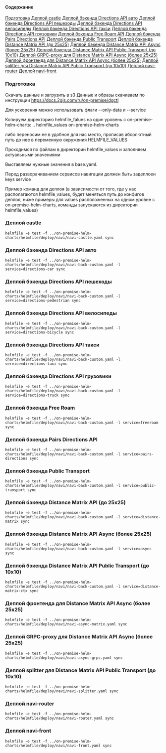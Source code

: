 #### Содержание
[Подготовка](#prepare)
[Деплой castle](#castle)
[Деплой бэкенда Directions API авто](#directions-car)
[Деплой бэкенда Directions API пешеходы](#directions-pedestrian)
[Деплой бэкенда Directions API велосипеды](#directions-bicycle)
[Деплой бэкенда Directions API такси](#directions-taxi)
[Деплой бэкенда Directions API грузовики](#directions-truck)
[Деплой бэкенда Free Roam API](#freeroam)
[Деплой бэкенда Pairs Directions API](#pairs-directions)
[Деплой бэкенда Public Transport](#public-transport)
[Деплой бэкенда Distance Matrix API (до 25х25)](#distance-matrix)
[Деплой бэкенда Distance Matrix API Async (более 25х25)](#async)
[Деплой бэкенда Distance Matrix API Public Transport (до 10х10)](#distance-matrix-ctx)
[Деплой GRPC-proxy для Distance Matrix API Async (более 25х25)](#grpc)
[Деплой фронтенда для Distance Matrix API Async (более 25х25)](#async-front)
[Деплой splitter для Distance Matrix API Public Transport (до 10х10)](#splitter)
[Деплой navi-router](#navi-router)
[Деплой navi-front](#navi-front)

<a name="prepare"><h3>Подготовка</h3></a>
Скачать данные и загрузить в s3
Данные и образы скачиваем по инструкции https://docs.2gis.com/ru/on-premise/dgctl

Для ускорения можно использовать флаги --only-data и --service

Копируем директорию helmfile_falues на один уровень с on-premise-helm-charts:
..
helmfile_values
on-premise-helm-charts

либо переносим ее в удобное для нас место, прописав абсолютный путь до нее в переменную окружения HELMFILE_VALUES

Проходимся по файлам в директории helmfile_values и заполняем актуальными значениями

Выставляем нужные значения в base.yaml.

Перед разворачиванием сервисов навигации должен быть задеплоен keys service

Пример команд для деплоя (в зависимости от того, где у нас располагаются helmfile_values, будет меняться путь до конфигов деплоя, ниже примеры для values расположенных на одном уровне с on-premise-helm-charts, команды запускаются из директории helmfile_values)

<a name="castle"><h3>Деплой castle</h3></a>
```
helmfile -e test -f ../on-premise-helm-charts/helmfile/deploy/navi/navi-castle.yaml sync
```

<a name="directions-car"><h3>Деплой бэкенда Directions API авто</h3></a>
```
helmfile -e test -f ../on-premise-helm-charts/helmfile/deploy/navi/navi-back-custom.yaml -l service=directions-car sync
```

<a name="directions-pedestrian"><h3>Деплой бэкенда Directions API пешеходы</h3></a>
```
helmfile -e test -f ../on-premise-helm-charts/helmfile/deploy/navi/navi-back-custom.yaml -l service=directions-pedestrian sync
```

<a name="directions-bicycle"><h3>Деплой бэкенда Directions API велосипеды</h3></a>
```
helmfile -e test -f ../on-premise-helm-charts/helmfile/deploy/navi/navi-back-custom.yaml -l service=directions-bicycle sync
```

<a name="directions-taxi"><h3>Деплой бэкенда Directions API такси</h3></a>
```
helmfile -e test -f ../on-premise-helm-charts/helmfile/deploy/navi/navi-back-custom.yaml -l service=directions-taxi sync
```

<a name="directions-truck"><h3>Деплой бэкенда Directions API грузовики</h3></a>
```
helmfile -e test -f ../on-premise-helm-charts/helmfile/deploy/navi/navi-back-custom.yaml -l service=directions-truck sync
```

<a name="freeroam"><h3>Деплой бэкенда Free Roam</h3></a>
```
helmfile -e test -f ../on-premise-helm-charts/helmfile/deploy/navi/navi-back-custom.yaml -l service=freeroam sync
```

<a name="pairs-directions"><h3>Деплой бэкенда Pairs Directions API</h3></a>
```
helmfile -e test -f ../on-premise-helm-charts/helmfile/deploy/navi/navi-back-custom.yaml -l service=pairs-directions sync
```

<a name="public-transport"><h3>Деплой бэкенда Public Transport</h3></a>
```
helmfile -e test -f ../on-premise-helm-charts/helmfile/deploy/navi/navi-back-custom.yaml -l service=public-transport sync
```

<a name="distance-matrix"><h3>Деплой бэкенда Distance Matrix API (до 25х25)</h3></a>
```
helmfile -e test -f ../on-premise-helm-charts/helmfile/deploy/navi/navi-back-custom.yaml -l service=distance-matrix sync
```

<a name="async"><h3>Деплой бэкенда Distance Matrix API Async (более 25х25)</h3></a>
```
helmfile -e test -f ../on-premise-helm-charts/helmfile/deploy/navi/navi-back-custom.yaml -l service=async sync
```

<a name="distance-matrix-ctx"><h3>Деплой бэкенда Distance Matrix API Public Transport (до 10х10)</h3></a>
```
helmfile -e test -f ../on-premise-helm-charts/helmfile/deploy/navi/navi-back-custom.yaml -l service=distance-matrix-ctx sync
```

<a name="async-front"><h3>Деплой фронтенда для Distance Matrix API Async (более 25х25)</h3></a>
```
helmfile -e test -f ../on-premise-helm-charts/helmfile/deploy/navi/navi-async-matrix.yaml sync
```

<a name="grpc"><h3>Деплой GRPC-proxy для Distance Matrix API Async (более 25х25)</h3></a>
```
helmfile -e test -f ../on-premise-helm-charts/helmfile/deploy/navi/navi-async-grpc.yaml sync
```

<a name="splitter"><h3>Деплой splitter для Distance Matrix API Public Transport (до 10х10)</h3></a>
```
helmfile -e test -f ../on-premise-helm-charts/helmfile/deploy/navi/navi-splitter.yaml sync
```

<a name="navi-router"><h3>Деплой navi-router</h3></a>
```
helmfile -e test -f ../on-premise-helm-charts/helmfile/deploy/navi/navi-router.yaml sync
```

<a name="navi-front"><h3>Деплой navi-front</h3></a>
```
helmfile -e test -f ../on-premise-helm-charts/helmfile/deploy/navi/navi-front.yaml sync
```
